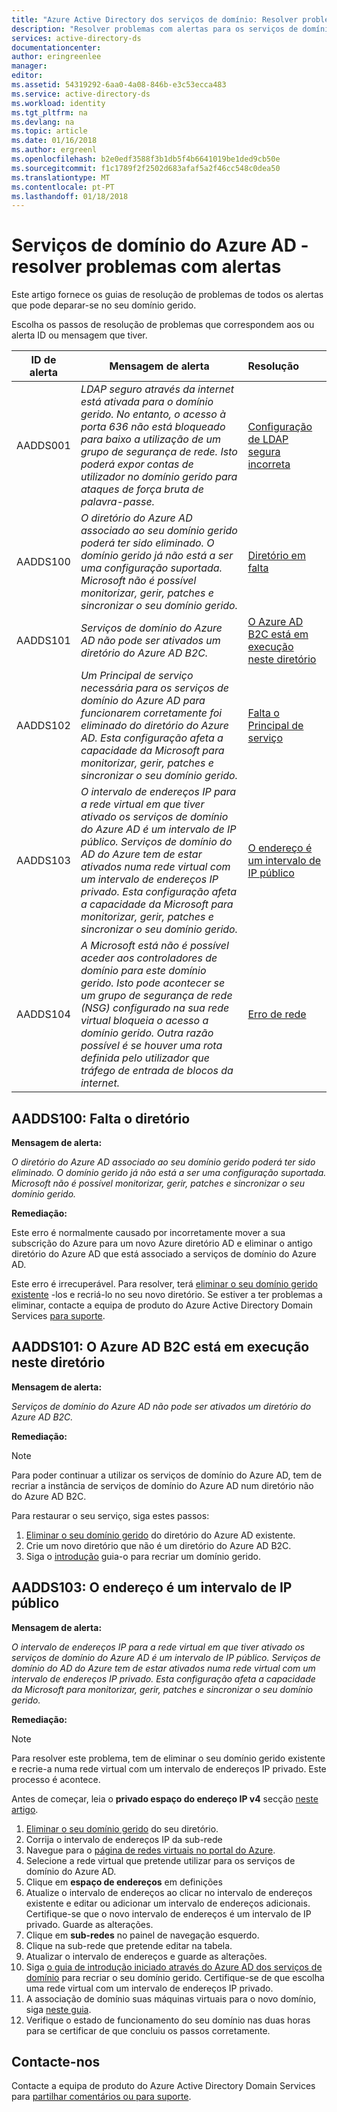 ```yaml
---
title: "Azure Active Directory dos serviços de domínio: Resolver problemas com alertas | Microsoft Docs"
description: "Resolver problemas com alertas para os serviços de domínio do Azure AD"
services: active-directory-ds
documentationcenter: 
author: eringreenlee
manager: 
editor: 
ms.assetid: 54319292-6aa0-4a08-846b-e3c53ecca483
ms.service: active-directory-ds
ms.workload: identity
ms.tgt_pltfrm: na
ms.devlang: na
ms.topic: article
ms.date: 01/16/2018
ms.author: ergreenl
ms.openlocfilehash: b2e0edf3588f3b1db5f4b6641019be1ded9cb50e
ms.sourcegitcommit: f1c1789f2f2502d683afaf5a2f46cc548c0dea50
ms.translationtype: MT
ms.contentlocale: pt-PT
ms.lasthandoff: 01/18/2018
---
```

# <a name="azure-ad-domain-services---troubleshoot-alerts"></a>Serviços de domínio do Azure AD - resolver problemas com alertas
Este artigo fornece os guias de resolução de problemas de todos os alertas que pode deparar-se no seu domínio gerido.


Escolha os passos de resolução de problemas que correspondem aos ou alerta ID ou mensagem que tiver.

| **ID de alerta** | **Mensagem de alerta** | **Resolução** |
| --- | --- | :--- |
| AADDS001 | *LDAP seguro através da internet está ativada para o domínio gerido. No entanto, o acesso à porta 636 não está bloqueado para baixo a utilização de um grupo de segurança de rede. Isto poderá expor contas de utilizador no domínio gerido para ataques de força bruta de palavra-passe.* | [Configuração de LDAP segura incorreta](active-directory-ds-troubleshoot-ldaps.md) |
| AADDS100 | *O diretório do Azure AD associado ao seu domínio gerido poderá ter sido eliminado. O domínio gerido já não está a ser uma configuração suportada. Microsoft não é possível monitorizar, gerir, patches e sincronizar o seu domínio gerido.* | [Diretório em falta](#aadds100-missing-directory) |
| AADDS101 | *Serviços de domínio do Azure AD não pode ser ativados um diretório do Azure AD B2C.* | [O Azure AD B2C está em execução neste diretório](#aadds101-azure-ad-b2c-is-running-in-this-directory) |
| AADDS102 | *Um Principal de serviço necessária para os serviços de domínio do Azure AD para funcionarem corretamente foi eliminado do diretório do Azure AD. Esta configuração afeta a capacidade da Microsoft para monitorizar, gerir, patches e sincronizar o seu domínio gerido.* | [Falta o Principal de serviço](active-directory-ds-troubleshoot-service-principals.md) |
| AADDS103 | *O intervalo de endereços IP para a rede virtual em que tiver ativado os serviços de domínio do Azure AD é um intervalo de IP público. Serviços de domínio do AD do Azure tem de estar ativados numa rede virtual com um intervalo de endereços IP privado. Esta configuração afeta a capacidade da Microsoft para monitorizar, gerir, patches e sincronizar o seu domínio gerido.* | [O endereço é um intervalo de IP público](#aadds103-address-is-in-a-public-ip-range) |
| AADDS104 | *A Microsoft está não é possível aceder aos controladores de domínio para este domínio gerido. Isto pode acontecer se um grupo de segurança de rede (NSG) configurado na sua rede virtual bloqueia o acesso a domínio gerido. Outra razão possível é se houver uma rota definida pelo utilizador que tráfego de entrada de blocos da internet.* | [Erro de rede](active-directory-ds-troubleshoot-nsg.md) |

## <a name="aadds100-missing-directory"></a>AADDS100: Falta o diretório
**Mensagem de alerta:**

*O diretório do Azure AD associado ao seu domínio gerido poderá ter sido eliminado. O domínio gerido já não está a ser uma configuração suportada. Microsoft não é possível monitorizar, gerir, patches e sincronizar o seu domínio gerido.*

**Remediação:**

Este erro é normalmente causado por incorretamente mover a sua subscrição do Azure para um novo Azure diretório AD e eliminar o antigo diretório do Azure AD que está associado a serviços de domínio do Azure AD.

Este erro é irrecuperável. Para resolver, terá [eliminar o seu domínio gerido existente](active-directory-ds-disable-aadds.md) -los e recriá-lo no seu novo diretório. Se estiver a ter problemas a eliminar, contacte a equipa de produto do Azure Active Directory Domain Services [para suporte](active-directory-ds-contact-us.md).

## <a name="aadds101-azure-ad-b2c-is-running-in-this-directory"></a>AADDS101: O Azure AD B2C está em execução neste diretório
**Mensagem de alerta:**

*Serviços de domínio do Azure AD não pode ser ativados um diretório do Azure AD B2C.*

**Remediação:**

>[!NOTE]
>Para poder continuar a utilizar os serviços de domínio do Azure AD, tem de recriar a instância de serviços de domínio do Azure AD num diretório não do Azure AD B2C.

Para restaurar o seu serviço, siga estes passos:

1. [Eliminar o seu domínio gerido](active-directory-ds-disable-aadds.md) do diretório do Azure AD existente.
2. Crie um novo diretório que não é um diretório do Azure AD B2C.
3. Siga o [introdução](active-directory-ds-getting-started.md) guia-o para recriar um domínio gerido.

## <a name="aadds103-address-is-in-a-public-ip-range"></a>AADDS103: O endereço é um intervalo de IP público

**Mensagem de alerta:**

*O intervalo de endereços IP para a rede virtual em que tiver ativado os serviços de domínio do Azure AD é um intervalo de IP público. Serviços de domínio do AD do Azure tem de estar ativados numa rede virtual com um intervalo de endereços IP privado. Esta configuração afeta a capacidade da Microsoft para monitorizar, gerir, patches e sincronizar o seu domínio gerido.*

**Remediação:**

> [!NOTE]
> Para resolver este problema, tem de eliminar o seu domínio gerido existente e recrie-a numa rede virtual com um intervalo de endereços IP privado. Este processo é acontece.

Antes de começar, leia o **privado espaço do endereço IP v4** secção [neste artigo](https://en.wikipedia.org/wiki/Private_network#Private_IPv4_address_spaces).

1. [Eliminar o seu domínio gerido](active-directory-ds-disable-aadds.md) do seu diretório.
2. Corrija o intervalo de endereços IP da sub-rede
  1. Navegue para o [página de redes virtuais no portal do Azure](https://portal.azure.com/?feature.canmodifystamps=true&Microsoft_AAD_DomainServices=preview#blade/HubsExtension/Resources/resourceType/Microsoft.Network%2FvirtualNetworks).
  2. Selecione a rede virtual que pretende utilizar para os serviços de domínio do Azure AD.
  3. Clique em **espaço de endereços** em definições
  4. Atualize o intervalo de endereços ao clicar no intervalo de endereços existente e editar ou adicionar um intervalo de endereços adicionais. Certifique-se que o novo intervalo de endereços é um intervalo de IP privado. Guarde as alterações.
  5. Clique em **sub-redes** no painel de navegação esquerdo.
  6. Clique na sub-rede que pretende editar na tabela.
  7. Atualizar o intervalo de endereços e guarde as alterações.
3. Siga [o guia de introdução iniciado através do Azure AD dos serviços de domínio](active-directory-ds-getting-started.md) para recriar o seu domínio gerido. Certifique-se de que escolha uma rede virtual com um intervalo de endereços IP privado.
4. A associação de domínio suas máquinas virtuais para o novo domínio, siga [neste guia](active-directory-ds-admin-guide-join-windows-vm-portal.md).
8. Verifique o estado de funcionamento do seu domínio nas duas horas para se certificar de que concluiu os passos corretamente.


## <a name="contact-us"></a>Contacte-nos
Contacte a equipa de produto do Azure Active Directory Domain Services para [partilhar comentários ou para suporte](active-directory-ds-contact-us.md).
